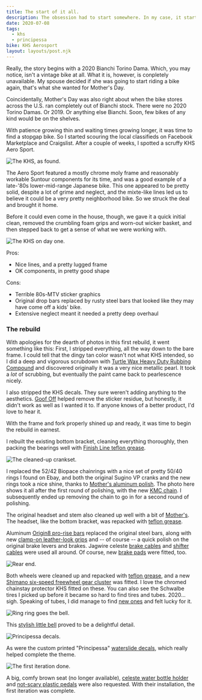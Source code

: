 ```yaml
---
title: The start of it all.
description: The obsession had to start somewhere. In my case, it started with eternal COVID-related backorders and a cheap Craigslist find.
date: 2020-07-08
tags:
  - khs
  - principessa
bike: KHS Aerosport
layout: layouts/post.njk
---
```

Really, the story begins with a 2020 Bianchi Torino Dama. Which, you may notice, isn't a vintage bike at all. What it is, however, is conpletely unavailable. My spouse decided if she was going to start riding a bike again, that's what she wanted for Mother's Day. 

Coincidentally, Mother's Day was also right about when the bike stores across the U.S. ran completely out of Bianchi stock. There were no 2020 Torino Damas. Or 2019. Or anything else Bianchi. Soon, few bikes of any kind would be on the shelves.

With patience growing thin and waiting times growing longer, it was time to find a stopgap bike. So I started scouring the local classifieds on Facebook Marketplace and Craigslist. After a couple of weeks, I spotted a scruffy KHS Aero Sport.

<img src="/img/july-2020/khs-as-found.png" alt="The KHS, as found.">

The Aero Sport featured a mostly chrome moly frame and reasonably workable Suntour components for its time, and was a good example of a late-'80s lower-mid-range Japanese bike. This one appeared to be pretty solid, despite a lot of grime and neglect, and the mixte-like lines led us to believe it could be a very pretty neighborhood bike. So we struck the deal and brought it home.

Before it could even come in the house, though, we gave it a quick initial clean, removed the crumbling foam grips and worn-out wicker basket, and then stepped back to get a sense of what we were working with.

<img src="/img/july-2020/khs-first-day.jpg" alt="The KHS on day one.">

Pros: 
* Nice lines, and a pretty lugged frame
* OK components, in pretty good shape

Cons:
* Terrible 80s-MTV sticker graphics
* Original drop bars replaced by rusty steel bars that looked like they may have come off a kids' bike.
* Extensive neglect meant it needed a pretty deep overhaul 

### The rebuild

With apologies for the dearth of photos in this first rebuild, it went something like this: First, I stripped everything, all the way down to the bare frame. I could tell that the dingy tan color wasn't not what KHS intended, so I did a deep and vigorous scrubdown with [Turtle Wax Heavy Duty Rubbing Compound](https://amzn.to/33BFbmV) and discovered originally it was a very nice metallic pearl. It took a _lot_ of scrubbing, but eventually the paint came back to pearlescence nicely. 

I also stripped the KHS decals. They sure weren't adding anything to the aesthetics. [Goof Off](https://amzn.to/2DLm5zO) helped remove the sticker residue, but honestly, it didn't work as well as I wanted it to. If anyone knows of a better product, I'd love to hear it.

With the frame and fork properly shined up and ready, it was time to begin the rebuild in earnest.

I rebuilt the existing bottom bracket, cleaning everything thoroughly, then packing the bearings well with [Finish Line teflon grease](https://amzn.to/31w8lkF). 

<img src="/img/july-2020/cranks.jpg" alt="The cleaned-up crankset.">

I replaced the  52/42 Biopace chainrings with a nice set of pretty 50/40 rings I found on Ebay, and both the original Sugino VP cranks and the new rings took a nice shine, thanks to [Mother's aluminum polish](https://amzn.to/2XEvGQl). The photo here shows it all after the first round of polishing, with the new [KMC chain](https://amzn.to/30Abpx5). I subsequently ended up removing the chain to go in for a second round of polishing.

The original headset and stem also cleaned up well with a bit of [Mother's](https://amzn.to/2XEvGQl). The headset, like the bottom bracket, was repacked with [teflon grease](https://amzn.to/31w8lkF).

Aluminum [Origin8 pro-rise bars](https://amzn.to/3kkxEim) replaced the original steel bars, along with new [clamp-on leather-look grips](https://amzn.to/3ikuwkN) and -- of course -- a quick polish on the original brake levers and brakes. Jagwire celeste [brake cables](https://amzn.to/3iguXwv) and [shifter cables](https://amzn.to/3kpBGpC) were used all around. Of course, new [brake pads](https://amzn.to/31xScLK) were fitted, too.

<img src="/img/july-2020/rear-end.jpg" alt="Rear end.">

Both wheels were cleaned up and repacked with [teflon grease](https://amzn.to/31w8lkF), and a new [Shimano six-speed freewheel gear cluster](https://amzn.to/3ikv22d) was fitted. I love the chromed chainstay protector KHS fitted on these. You can also see the Schwalbe tires I picked up before it became so hard to find tires and tubes. 2020... sigh. Speaking of tubes, I did manage to find [new ones](https://amzn.to/3kuVmsg) and felt lucky for it.

<img src="/img/july-2020/bell.jpg" alt="Ring ring goes the bell.">

This [stylish little bell](https://amzn.to/3fDimSl) proved to be a delightful detail.

<img src="/img/july-2020/principessa.jpg" alt="Principessa decals.">

As were the custom printed "Principessa" [waterslide decals](https://www.amazon.com/gp/product/B077TMFVL9/ref=ppx_yo_dt_b_search_asin_title?ie=UTF8&psc=1), which really helped complete the theme.

<img src="/img/july-2020/done-ish.jpg" alt="The first iteration done.">

A big, comfy brown seat (no longer available), [celeste water bottle holder](https://amzn.to/3kqbZFF) and [not-scary plastic pedals](https://amzn.to/33KtoTq) were also requested. With their installation, the first iteration was complete.




